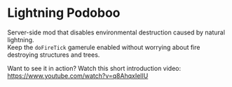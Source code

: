 # Lightning Podoboo

Server-side mod that disables environmental destruction caused by natural lightning.  
Keep the `doFireTick` gamerule enabled without worrying about fire destroying structures and trees.

Want to see it in action? Watch this short introduction video: https://www.youtube.com/watch?v=q8AhqxIelIU
